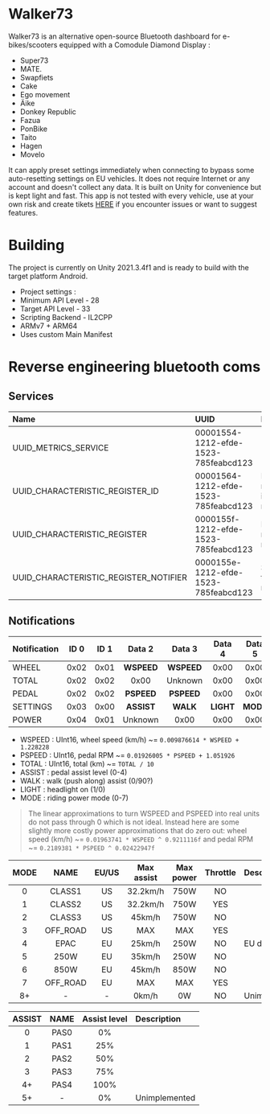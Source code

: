 # Walker73
Walker73 is an alternative open-source Bluetooth dashboard for e-bikes/scooters equipped with a Comodule Diamond Display :
- Super73
- MATE.
- Swapfiets
- Cake
- Ego movement
- Äike
- Donkey Republic
- Fazua
- PonBike
- Taito
- Hagen
- Movelo

It can apply preset settings immediately when connecting to bypass some auto-resetting settings on EU vehicles.
It does not require Internet or any account and doesn't collect any data. It is built on Unity for convenience but is kept light and fast.
This app is not tested with every vehicle, use at your own risk and create tikets [HERE](https://github.com/AxelFougues/Walker73/issues) if you encounter issues or want to suggest features.

# Building
The project is currently on Unity 2021.3.4f1 and is ready to build with the target platform Android.
- Project settings : 
- Minimum API Level - 28
- Target API Level - 33
- Scripting Backend - IL2CPP
- ARMv7 + ARM64
- Uses custom Main Manifest

# Reverse engineering bluetooth coms
## Services
| Name                                   | UUID                                 | Description                            |
| :------------------------------------- | :----------------------------------- | :------------------------------------- |
| UUID_METRICS_SERVICE                   | 00001554-1212-efde-1523-785feabcd123 |                                        |
| UUID_CHARACTERISTIC_REGISTER_ID        | 00001564-1212-efde-1523-785feabcd123 | Register a notification id for reading |
| UUID_CHARACTERISTIC_REGISTER           | 0000155f-1212-efde-1523-785feabcd123 | Read last registered notification      |
| UUID_CHARACTERISTIC_REGISTER_NOTIFIER  | 0000155e-1212-efde-1523-785feabcd123 | Subscribe to all notifications         |

## Notifications

|  Notification |  ID 0 |  ID 1 | Data 2     | Data 3     | Data 4     | Data 5     | Data 6     | Data 7     | Data 8 | Data 9 |
| :------------ | :---: | :---: | :--------: | :--------: | :--------: | :--------: | :--------: | :--------: | :----: | :----: |
| WHEEL         |  0x02 | 0x01  | **WSPEED** | **WSPEED** | 0x00       | 0x00       | 0x00       | 0x00       | 0x00   | 0x00   |
| TOTAL         |  0x02 | 0x02  | 0x00       | Unknown    | 0x00       | 0x00       | **TOTAL**  | **TOTAL**  | 0x00   | 0x00   |
| PEDAL         |  0x02 | 0x02  | **PSPEED** | **PSPEED** | 0x00       | 0x00       | 0x00       | 0x00       | Unknown| 0x00   |
| SETTINGS      |  0x03 | 0x00  | **ASSIST** | **WALK**   | **LIGHT**  | **MODE**   | 0x00       | 0x00       | 0x00   | 0x00   |
| POWER         |  0x04 | 0x01  | Unknown    | 0x00       | 0x00       | 0x00       | Unknown    | 0x00       | 0x00   | 0x00   |

- WSPEED : UInt16, wheel speed (km/h) ~= ```0.009876614 * WSPEED + 1.228228```
- PSPEED : UInt16, pedal RPM ~=  ```0.01926005 * PSPEED + 1.051926```
- TOTAL : UInt16, total (km) ~= ```TOTAL / 10```
- ASSIST : pedal assist level (0-4)
- WALK : walk (push along) assist (0/90?)
- LIGHT : headlight on (1/0)
- MODE : riding power mode (0-7)

> The linear approximations to turn WSPEED and PSPEED into real units do not pass through 0 which is not ideal.
Instead here are some slightly more costly power approximations that do zero out: wheel speed (km/h) ~= ```0.01963741 * WSPEED ^ 0.9211116f``` and pedal RPM ~=  ```0.2189381 * PSPEED ^ 0.02422947f```

| MODE  |NAME      |EU/US  | Max assist| Max power| Throttle | Description    |
| :---: | :------: | :---: | :--------:| :------: | :------: | :------------- |
|0      |CLASS1    |US     | 32.2km/h  | 750W     | NO       |                |
|1      |CLASS2    |US     | 32.2km/h  | 750W     | YES      |                |
|2      |CLASS3    |US     | 45km/h    | 750W      | NO       |                |
|3      |OFF_ROAD  |US     | MAX       | MAX      | YES      |                |
|4      |EPAC      |EU     | 25km/h    | 250W     | NO       | EU default     |
|5      |250W      |EU     | 35km/h    | 250W     | NO       |                |
|6      |850W      |EU     | 45km/h    | 850W     | NO       |                |
|7      |OFF_ROAD  |EU     | MAX       | MAX      | YES      |                |
|8+     |-         |-      | 0km/h     | 0W        | NO       |Unimplemented   |

| ASSIST|NAME      |Assist level  | Description    |
| :---: | :------: | :----------: | :------------- |
|0      |PAS0      |0%            |                |
|1      |PAS1      |25%           |                |
|2      |PAS2      |50%           |                |
|3      |PAS3      |75%           |                |
|4+     |PAS4      |100%          |                |
|5+     |-         |0%            |Unimplemented   |
